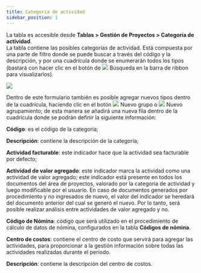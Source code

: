 ```yaml
---
title: Categoría de actividad
sidebar_position: 1
---
```


La tabla es accesible desde **Tablas > Gestión de Proyectos > Categoría de actividad**.  
La tabla contiene las posibles categorías de actividad. Está compuesta por una parte de filtro donde se puede buscar a través del código y la descripción, y por una cuadrícula donde se enumerarán todos los tipos (bastará con hacer clic en el botón de ![](/img/neutral/common/search.png) Búsqueda en la barra de ribbon para visualizarlos).

![](/img/it-it/configurations/tables/projects/task-category.png)

Dentro de este formulario también es posible agregar nuevos tipos dentro de la cuadrícula, haciendo clic en el botón ![](/img/neutral/common/new-child.png) Nuevo grupo o ![](/img/neutral/common/new-brother.png) Nuevo agrupamiento; de esta manera se añadirá una nueva fila dentro de la cuadrícula donde se podrán definir la siguiente información:

**Código**: es el código de la categoría;  

**Descripción**: contiene la descripción de la categoría;  

**Actividad facturable**: este indicador hace que la actividad sea facturable por defecto;  

**Actividad de valor agregado**: este indicador marca la actividad como una actividad de valor agregado; este indicador está presente en todos los documentos del área de proyectos, valorado por la categoría de actividad y luego modificable por el usuario. En caso de documentos generados por procedimiento y no ingresados de nuevo, el valor del indicador se heredará del documento anterior del cual se generó el nuevo. Por lo tanto, será posible realizar análisis entre actividades de valor agregado y no.  

**Código de Nómina**: código que será utilizado en el procedimiento de cálculo de datos de nómina, configurados en la tabla **Códigos de nómina**.  

**Centro de costos**: contiene el centro de costo que servirá para agregar las actividades, para proporcionar a la gestión información sobre todas las actividades realizadas durante el período.  

**Descripción**: contiene la descripción del centro de costos.